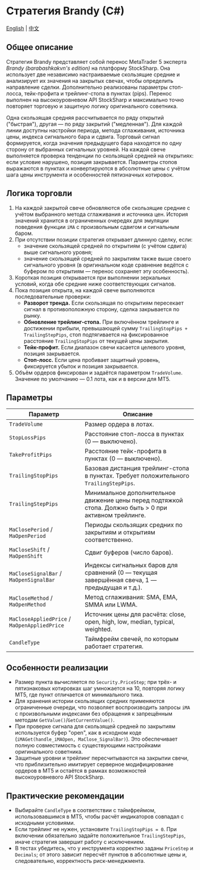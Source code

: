 # Стратегия Brandy (C#)
[English](README.md) | [中文](README_cn.md)

## Общее описание
Стратегия Brandy представляет собой перенос MetaTrader 5 эксперта *Brandy (barabashkakvn's edition)* на платформу StockSharp. Она использует две независимо настраиваемые скользящие средние и анализирует их значения на закрытых свечах, чтобы определить направление сделки. Дополнительно реализованы параметры стоп-лосса, тейк-профита и трейлинг-стопа в пунктах (pips). Перенос выполнен на высокоуровневом API StockSharp и максимально точно повторяет торговую и защитную логику оригинального советника.

Одна скользящая средняя рассчитывается по ряду открытий ("быстрая"), другая — по ряду закрытий ("медленная"). Для каждой линии доступны настройки периода, метода сглаживания, источника цены, индекса сигнального бара и сдвига. Торговый сигнал формируется, когда значения предыдущего бара находятся по одну сторону от выбранных сигнальных уровней. На каждой свече выполняется проверка тенденции по скользящей средней на открытиях: если условие нарушено, позиция закрывается. Параметры стопов выражаются в пунктах и конвертируются в абсолютные цены с учётом шага цены инструмента и особенностей пятизначных котировок.

## Логика торговли
1. На каждой закрытой свече обновляются обе скользящие средние с учётом выбранного метода сглаживания и источника цен. История значений хранится в ограниченных очередях для эмуляции поведения функции `iMA` с произвольным сдвигом и сигнальным баром.
2. При отсутствии позиции стратегия открывает длинную сделку, если:
   - значение скользящей средней по открытиям (с учётом сдвига) выше сигнального уровня;
   - значение скользящей средней по закрытиям также выше своего сигнального уровня (в оригинальном коде сравнение ведётся с буфером по открытиям — перенос сохраняет эту особенность).
3. Короткая позиция открывается при выполнении зеркальных условий, когда обе средние ниже соответствующих сигналов.
4. Пока позиция открыта, на каждой свече выполняются последовательные проверки:
   - **Разворот тренда.** Если скользящая по открытиям пересекает сигнал в противоположную сторону, сделка закрывается по рынку.
   - **Обновление трейлинг-стопа.** При включённом трейлинге и достижении прибыли, превышающей сумму `TrailingStopPips + TrailingStepPips`, стоп подтягивается на фиксированное расстояние `TrailingStopPips` от текущей цены закрытия.
   - **Тейк-профит.** Если диапазон свечи касается целевого уровня, позиция закрывается.
   - **Стоп-лосс.** Если цена пробивает защитный уровень, фиксируется убыток и позиция закрывается.
5. Объём ордеров фиксирован и задаётся параметром `TradeVolume`. Значение по умолчанию — 0.1 лота, как и в версии для MT5.

## Параметры
| Параметр | Описание |
|----------|----------|
| `TradeVolume` | Размер ордера в лотах.
| `StopLossPips` | Расстояние стоп-лосса в пунктах (0 — выключено).
| `TakeProfitPips` | Расстояние тейк-профита в пунктах (0 — выключено).
| `TrailingStopPips` | Базовая дистанция трейлинг-стопа в пунктах. Требует положительного `TrailingStepPips`.
| `TrailingStepPips` | Минимальное дополнительное движение цены перед подтяжкой стопа. Должно быть > 0 при активном трейлинге.
| `MaClosePeriod` / `MaOpenPeriod` | Периоды скользящих средних по закрытиям и открытиям соответственно.
| `MaCloseShift` / `MaOpenShift` | Сдвиг буферов (число баров).
| `MaCloseSignalBar` / `MaOpenSignalBar` | Индексы сигнальных баров для сравнений (0 — текущая завершённая свеча, 1 — предыдущая и т.д.).
| `MaCloseMethod` / `MaOpenMethod` | Метод сглаживания: SMA, EMA, SMMA или LWMA.
| `MaCloseAppliedPrice` / `MaOpenAppliedPrice` | Источник цены для расчёта: close, open, high, low, median, typical, weighted.
| `CandleType` | Таймфрейм свечей, по которым работает стратегия.

## Особенности реализации
- Размер пункта вычисляется по `Security.PriceStep`; при трёх- и пятизнаковых котировках шаг умножается на 10, повторяя логику MT5, где пункт отличается от минимального тика.
- Для хранения истории скользящих средних применяются ограниченные очереди, что позволяет воспроизводить запросы `iMA` с произвольными индексами без обращения к запрещённым методам `GetValue()`/`GetCurrentValue()`.
- При проверке сигнала для скользящей средней по закрытиям используется буфер "open", как в исходном коде (`iMAGet(handle_iMAOpen, MaClose_SignalBar)`). Это обеспечивает полную совместимость с существующими настройками оригинального советника.
- Защитные уровни и трейлинг пересчитываются на закрытии свечи, что приблизительно имитирует серверное модифицирование ордеров в MT5 и остаётся в рамках возможностей высокоуровневого API StockSharp.

## Практические рекомендации
- Выбирайте `CandleType` в соответствии с таймфреймом, использовавшимся в MT5, чтобы расчёт индикаторов совпадал с исходными условиями.
- Если трейлинг не нужен, установите `TrailingStopPips = 0`. При включении обязательно задайте положительное `TrailingStepPips`, иначе стратегия завершит работу с исключением.
- В тестах убедитесь, что у инструмента корректно заданы `PriceStep` и `Decimals`; от этого зависит пересчёт пунктов в абсолютные цены и, следовательно, корректность риск-менеджмента.

